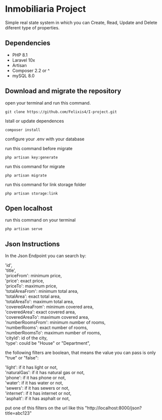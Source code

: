 # Inmobiliaria Project
Simple real state system in which you can Create, Read, Update and Delete diferent type of properties. 
## Dependencies 
- PHP 8.1
- Laravel 10x
- Artisan
- Composer 2.2 or ^
- mySQL 8.0


## Download and migrate the repository
open your terminal and run this command.

~~~
git clone https://github.com/Felixis4/I-project.git
~~~

Istall or update dependences
~~~
composer install
~~~

configure your .env with your database

run this command before migrate
~~~
php artisan key:generate
~~~

run this command for migrate
~~~
php artisan migrate
~~~

run this command for link storage folder
~~~
php artisan storage:link
~~~

## Open localhost
run this command on your terminal 
~~~
php artisan serve
~~~

## Json Instructions 

In the Json Endpoint you can search by:<br>

'id',<br>
'title',<br>
'priceFrom': minimum price,<br>
'price': exact price,<br>
'priceTo': maximum price,<br>
'totalAreaFrom': minimum total area,<br>
'totalArea': exact total area,<br>
'totalAreaTo': maximum total area,<br>
'coveredAreaFrom': minimum covered area,<br>
'coveredArea': exact covered area,<br>
'coveredAreaTo': maximum covered area,<br>
'numberRoomsFrom': minimum number of rooms,<br>
'numberRooms': exact number of rooms,<br>
'numberRoomsTo': maximum number of rooms,<br>
'cityId': id of the city,<br>
'type': could be "House" or "Department",<br>

the following filters are boolean, that means the value you can pass is only "true" or "false":

'light': if it has light or not,<br>
'naturalGas': if it has natural gas or not,<br>
'phone': if it has phone or not,<br>
'water': if it has water or not,<br>
'sewers': if it has sewers or not,<br>
'internet': if it has internet or not,<br>
'asphalt': if it has asphalt or not,<br>

put one of this filters on the url like this "http://localhost:8000/json?title=abc123"
